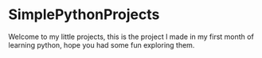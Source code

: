 # SimplePythonProjects
Welcome to my little projects, this is the project I made in my first month of learning python, hope you had some fun exploring them.
